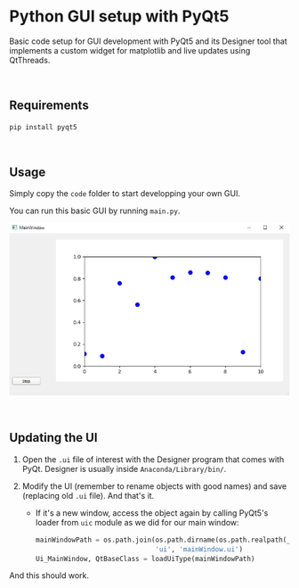 # Python GUI setup with PyQt5
Basic code setup for GUI development with PyQt5 and its Designer tool that implements a custom widget for matplotlib and live updates using QtThreads.

&nbsp;

## Requirements

```bash
pip install pyqt5
```

&nbsp;

## Usage

Simply copy the `code` folder to start developping your own GUI. 

You can run this basic GUI by running `main.py`. 

<img src="assets/mainWindow.PNG" width="600">

&nbsp;

## Updating the UI

1. Open the `.ui` file of interest with the Designer program that comes with PyQt. Designer is usually inside `Anaconda/Library/bin/`.

2. Modify the UI (remember to rename objects with good names) and save (replacing old `.ui` file). And that's it. 

   - If it's a new window, access the object again by calling PyQt5's loader from `uic` module as we did for our main window:

     ```python
     mainWindowPath = os.path.join(os.path.dirname(os.path.realpath(__file__)),
                                   'ui', 'mainWindow.ui')
     Ui_MainWindow, QtBaseClass = loadUiType(mainWindowPath)
     ```

And this should work. 
